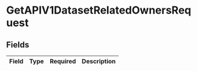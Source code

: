 # GetAPIV1DatasetRelatedOwnersRequest


## Fields

| Field       | Type        | Required    | Description |
| ----------- | ----------- | ----------- | ----------- |